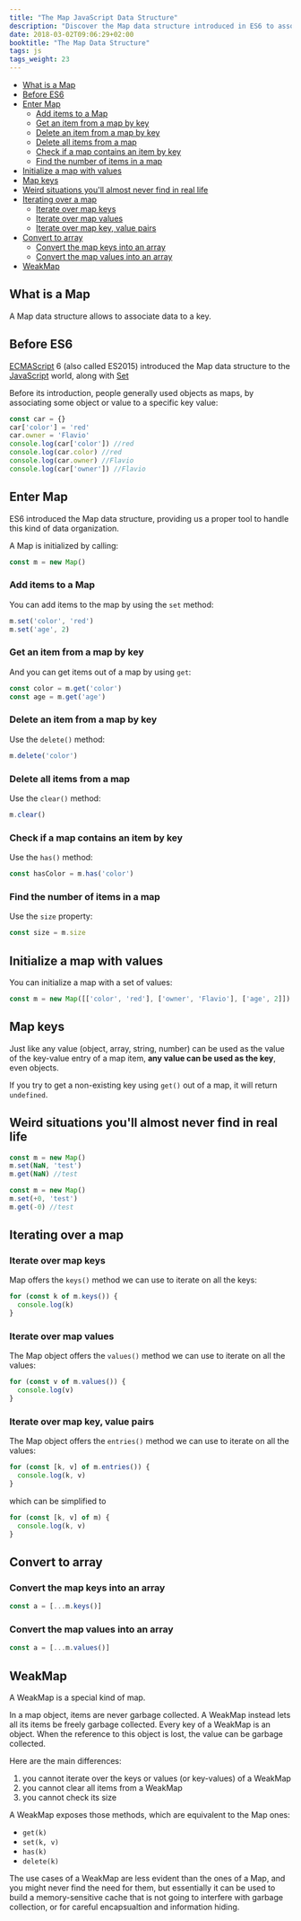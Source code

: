 ```yaml
---
title: "The Map JavaScript Data Structure"
description: "Discover the Map data structure introduced in ES6 to associate data with keys. Before its introduction, people generally used objects as maps, by associating some object or value to a specific key value"
date: 2018-03-02T09:06:29+02:00
booktitle: "The Map Data Structure"
tags: js
tags_weight: 23
---
```


<!-- TOC -->

- [What is a Map](#what-is-a-map)
- [Before ES6](#before-es6)
- [Enter Map](#enter-map)
  - [Add items to a Map](#add-items-to-a-map)
  - [Get an item from a map by key](#get-an-item-from-a-map-by-key)
  - [Delete an item from a map by key](#delete-an-item-from-a-map-by-key)
  - [Delete all items from a map](#delete-all-items-from-a-map)
  - [Check if a map contains an item by key](#check-if-a-map-contains-an-item-by-key)
  - [Find the number of items in a map](#find-the-number-of-items-in-a-map)
- [Initialize a map with values](#initialize-a-map-with-values)
- [Map keys](#map-keys)
- [Weird situations you'll almost never find in real life](#weird-situations-youll-almost-never-find-in-real-life)
- [Iterating over a map](#iterating-over-a-map)
  - [Iterate over map keys](#iterate-over-map-keys)
  - [Iterate over map values](#iterate-over-map-values)
  - [Iterate over map key, value pairs](#iterate-over-map-key-value-pairs)
- [Convert to array](#convert-to-array)
  - [Convert the map keys into an array](#convert-the-map-keys-into-an-array)
  - [Convert the map values into an array](#convert-the-map-values-into-an-array)
- [WeakMap](#weakmap)

<!-- /TOC -->

## What is a Map

A Map data structure allows to associate data to a key.

## Before ES6

[ECMAScript](/ecmascript/) 6 (also called ES2015) introduced the Map data structure to the [JavaScript](/javascript/) world, along with [Set](/javascript-data-structures-set/)

Before its introduction, people generally used objects as maps, by associating some object or value to a specific key value:

```js
const car = {}
car['color'] = 'red'
car.owner = 'Flavio'
console.log(car['color']) //red
console.log(car.color) //red
console.log(car.owner) //Flavio
console.log(car['owner']) //Flavio
```

## Enter Map

ES6 introduced the Map data structure, providing us a proper tool to handle this kind of data organization.

A Map is initialized by calling:

```js
const m = new Map()
```

### Add items to a Map

You can add items to the map by using the `set` method:

```js
m.set('color', 'red')
m.set('age', 2)
```

### Get an item from a map by key

And you can get items out of a map by using `get`:

```js
const color = m.get('color')
const age = m.get('age')
```

### Delete an item from a map by key

Use the `delete()` method:

```js
m.delete('color')
```

### Delete all items from a map

Use the `clear()` method:

```js
m.clear()
```

### Check if a map contains an item by key

Use the `has()` method:

```js
const hasColor = m.has('color')
```

### Find the number of items in a map

Use the `size` property:

```js
const size = m.size
```

## Initialize a map with values

You can initialize a map with a set of values:

```js
const m = new Map([['color', 'red'], ['owner', 'Flavio'], ['age', 2]])
```

## Map keys

Just like any value (object, array, string, number) can be used as the value of the key-value entry of a map item, **any value can be used as the key**, even objects.

If you try to get a non-existing key using `get()` out of a map, it will return `undefined`.

## Weird situations you'll almost never find in real life

```js
const m = new Map()
m.set(NaN, 'test')
m.get(NaN) //test
```

```js
const m = new Map()
m.set(+0, 'test')
m.get(-0) //test
```

## Iterating over a map

### Iterate over map keys

Map offers the `keys()` method we can use to iterate on all the keys:

```js
for (const k of m.keys()) {
  console.log(k)
}
```

### Iterate over map values

The Map object offers the `values()` method we can use to iterate on all the values:

```js
for (const v of m.values()) {
  console.log(v)
}
```

### Iterate over map key, value pairs

The Map object offers the `entries()` method we can use to iterate on all the values:

```js
for (const [k, v] of m.entries()) {
  console.log(k, v)
}
```

which can be simplified to

```js
for (const [k, v] of m) {
  console.log(k, v)
}
```

## Convert to array

### Convert the map keys into an array

```js
const a = [...m.keys()]
```

### Convert the map values into an array

```js
const a = [...m.values()]
```

## WeakMap

A WeakMap is a special kind of map.

In a map object, items are never garbage collected. A WeakMap instead lets all its items be freely garbage collected. Every key of a WeakMap is an object. When the reference to this object is lost, the value can be garbage collected.

Here are the main differences:

1.  you cannot iterate over the keys or values (or key-values) of a WeakMap
2.  you cannot clear all items from a WeakMap
3.  you cannot check its size

A WeakMap exposes those methods, which are equivalent to the Map ones:

- `get(k)`
- `set(k, v)`
- `has(k)`
- `delete(k)`

The use cases of a WeakMap are less evident than the ones of a Map, and you might never find the need for them, but essentially it can be used to build a memory-sensitive cache that is not going to interfere with garbage collection, or for careful encapsualtion and information hiding.

